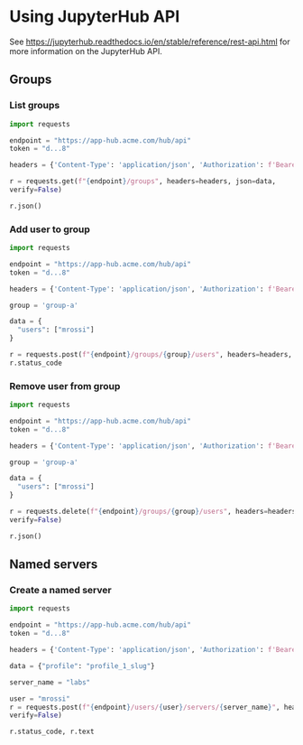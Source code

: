# Using JupyterHub API

See https://jupyterhub.readthedocs.io/en/stable/reference/rest-api.html for more information on the JupyterHub API.

## Groups

### List groups

```python
import requests

endpoint = "https://app-hub.acme.com/hub/api"
token = "d...8"

headers = {'Content-Type': 'application/json', 'Authorization': f'Bearer {token}'}

r = requests.get(f"{endpoint}/groups", headers=headers, json=data,
verify=False)

r.json()
```

### Add user to group


```python
import requests

endpoint = "https://app-hub.acme.com/hub/api"
token = "d...8"

headers = {'Content-Type': 'application/json', 'Authorization': f'Bearer {token}'}

group = 'group-a'

data = {
  "users": ["mrossi"]
}

r = requests.post(f"{endpoint}/groups/{group}/users", headers=headers, json=data, verify=False)
r.status_code
```

### Remove user from group

```python
import requests

endpoint = "https://app-hub.acme.com/hub/api"
token = "d...8"

headers = {'Content-Type': 'application/json', 'Authorization': f'Bearer {token}'}

group = 'group-a'

data = {
  "users": ["mrossi"]
}

r = requests.delete(f"{endpoint}/groups/{group}/users", headers=headers, json=data,
verify=False)

r.json()
```

## Named servers

### Create a named server

```python
import requests

endpoint = "https://app-hub.acme.com/hub/api"
token = "d...8"

headers = {'Content-Type': 'application/json', 'Authorization': f'Bearer {token}'}

data = {"profile": "profile_1_slug"}

server_name = "labs"

user = "mrossi"
r = requests.post(f"{endpoint}/users/{user}/servers/{server_name}", headers=headers, json=data,
verify=False)

r.status_code, r.text
```
